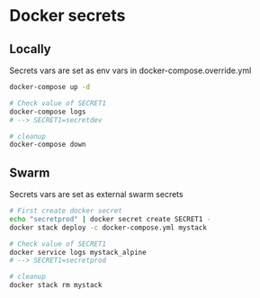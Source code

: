 # Docker secrets

## Locally

Secrets vars are set as env vars in docker-compose.override.yml

```sh
docker-compose up -d

# Check value of SECRET1
docker-compose logs
# --> SECRET1=secretdev

# cleanup
docker-compose down
````

## Swarm

Secrets vars are set as external swarm secrets

```sh
# First create docker secret
echo "secretprod" | docker secret create SECRET1 -
docker stack deploy -c docker-compose.yml mystack

# Check value of SECRET1
docker service logs mystack_alpine
# --> SECRET1=secretprod

# cleanup
docker stack rm mystack
```
